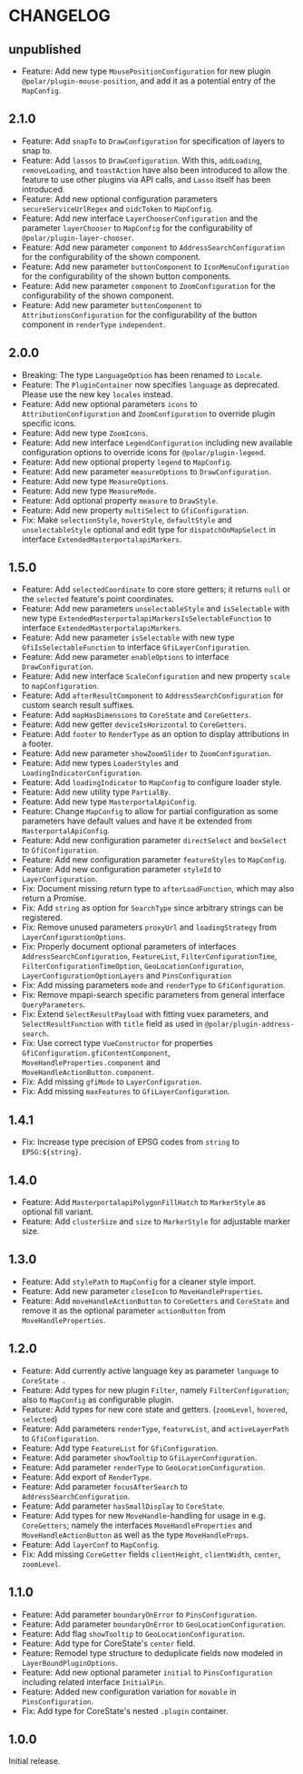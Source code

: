 # CHANGELOG

## unpublished

- Feature: Add new type `MousePositionConfiguration` for new plugin `@polar/plugin-mouse-position`, and add it as a potential entry of the `MapConfig`.

## 2.1.0

- Feature: Add `snapTo` to `DrawConfiguration` for specification of layers to snap to.
- Feature: Add `lassos` to `DrawConfiguration`. With this, `addLoading`, `removeLoading`, and `toastAction` have also been introduced to allow the feature to use other plugins via API calls, and `Lasso` itself has been introduced.
- Feature: Add new optional configuration parameters `secureServiceUrlRegex` and `oidcToken` to `MapConfig`.
- Feature: Add new interface `LayerChooserConfiguration` and the parameter `layerChooser` to `MapConfig` for the configurability of `@polar/plugin-layer-chooser`.
- Feature: Add new parameter `component` to `AddressSearchConfiguration` for the configurability of the shown component.
- Feature: Add new parameter `buttonComponent` to `IconMenuConfiguration` for the configurability of the shown button components.
- Feature: Add new parameter `component` to `ZoomConfiguration` for the configurability of the shown component.
- Feature: Add new parameter `buttonComponent` to `AttributionsConfiguration` for the configurability of the button component in `renderType` `independent`.

## 2.0.0

- Breaking: The type `LanguageOption` has been renamed to `Locale`.
- Feature: The `PluginContainer` now specifies `language` as deprecated. Please use the new key `locales` instead.
- Feature: Add new optional parameters `icons` to `AttributionConfiguration` and `ZoomConfiguration` to override plugin specific icons.
- Feature: Add new type `ZoomIcons`.
- Feature: Add new interface `LegendConfiguration` including new available configuration options to override icons for `@polar/plugin-legend`.
- Feature: Add new optional property `legend` to `MapConfig`.
- Feature: Add new parameter `measureOptions` to `DrawConfiguration`.
- Feature: Add new type `MeasureOptions`.
- Feature: Add new type `MeasureMode`.
- Feature: Add optional property `measure` to `DrawStyle`.
- Feature: Add new property `multiSelect` to `GfiConfiguration`.
- Fix: Make `selectionStyle`, `hoverStyle`, `defaultStyle` and `unselectableStyle` optional and edit type for `dispatchOnMapSelect` in interface `ExtendedMasterportalapiMarkers`.

## 1.5.0

- Feature: Add `selectedCoordinate` to core store getters; it returns `null` or the `selected` feature's point coordinates.
- Feature: Add new parameters `unselectableStyle` and `isSelectable` with new type `ExtendedMasterportalapiMarkersIsSelectableFunction` to interface `ExtendedMasterportalapiMarkers`.
- Feature: Add new parameter `isSelectable` with new type `GfiIsSelectableFunction` to interface `GfiLayerConfiguration`.
- Feature: Add new parameter `enableOptions` to interface `DrawConfiguration`.
- Feature: Add new interface `ScaleConfiguration` and new property `scale` to `mapConfiguration`.
- Feature: Add `afterResultComponent` to `AddressSearchConfiguration` for custom search result suffixes.
- Feature: Add `mapHasDimensions` to `CoreState` and `CoreGetters`.
- Feature: Add new getter `deviceIsHorizontal` to `CoreGetters`.
- Feature: Add `footer` to `RenderType` as an option to display attributions in a footer.
- Feature: Add new parameter `showZoomSlider` to `ZoomConfiguration`.
- Feature: Add new types `LoaderStyles` and `LoadingIndicatorConfiguration`.
- Feature: Add `loadingIndicator` to `MapConfig` to configure loader style.
- Feature: Add new utility type `PartialBy`.
- Feature: Add new type `MasterportalApiConfig`.
- Feature: Change `MapConfig` to allow for partial configuration as some parameters have default values and have it be extended from `MasterportalApiConfig`.
- Feature: Add new configuration parameter `directSelect` and `boxSelect` to `GfiConfiguration`.
- Feature: Add new configuration parameter `featureStyles` to `MapConfig`.
- Feature: Add new configuration parameter `styleId` to `LayerConfiguration`.
- Fix: Document missing return type to `afterLoadFunction`, which may also return a Promise.
- Fix: Add `string` as option for `SearchType` since arbitrary strings can be registered.
- Fix: Remove unused parameters `proxyUrl` and `loadingStrategy` from `LayerConfigurationOptions`.
- Fix: Properly document optional parameters of interfaces `AddressSearchConfiguration`, `FeatureList`, `FilterConfigurationTime`, `FilterConfigurationTimeOption`, `GeoLocationConfiguration`, `LayerConfigurationOptionLayers` and `PinsConfiguration`
- Fix: Add missing parameters `mode` and `renderType` to `GfiConfiguration`.
- Fix: Remove mpapi-search specific parameters from general interface `QueryParameters`.
- Fix: Extend `SelectResultPayload` with fitting vuex parameters, and `SelectResultFunction` with `title` field as used in `@polar/plugin-address-search`.
- Fix: Use correct type `VueConstructor` for properties `GfiConfiguration.gfiContentComponent`, `MoveHandleProperties.component` and `MoveHandleActionButton.component`.
- Fix: Add missing `gfiMode` to `LayerConfiguration`.
- Fix: Add missing `maxFeatures` to `GfiLayerConfiguration`.

## 1.4.1

- Fix: Increase type precision of EPSG codes from `string` to `EPSG:${string}`.

## 1.4.0

- Feature: Add `MasterportalapiPolygonFillHatch` to `MarkerStyle` as optional fill variant.
- Feature: Add `clusterSize` and `size` to `MarkerStyle` for adjustable marker size.

## 1.3.0

- Feature: Add `stylePath` to `MapConfig` for a cleaner style import.
- Feature: Add new parameter `closeIcon` to `MoveHandleProperties`.
- Feature: Add `moveHandleActionButton` to `CoreGetters` and `CoreState` and remove it as the optional parameter `actionButton` from `MoveHandleProperties`.

## 1.2.0

- Feature: Add currently active language key as parameter `language` to `CoreState `.
- Feature: Add types for new plugin `Filter`, namely `FilterConfiguration`; also to `MapConfig` as configurable plugin.
- Feature: Add types for new core state and getters. (`zoomLevel`, `hovered`, `selected`)
- Feature: Add parameters `renderType`, `featureList`, and `activeLayerPath` to `GfiConfiguration`.
- Feature: Add type `FeatureList` for `GfiConfiguration`.
- Feature: Add parameter `showTooltip` to `GfiLayerConfiguration`.
- Feature: Add parameter `renderType` to `GeoLocationConfiguration`.
- Feature: Add export of `RenderType`.
- Feature: Add parameter `focusAfterSearch` to `AddressSearchConfiguration`.
- Feature: Add parameter `hasSmallDisplay` to `CoreState`.
- Feature: Add types for new `MoveHandle`-handling for usage in e.g. `CoreGetters`; namely the interfaces `MoveHandleProperties` and `MoveHandleActionButton` as well as the type `MoveHandleProps`. 
- Feature: Add `layerConf` to `MapConfig`.
- Fix: Add missing `CoreGetter` fields `clientHeight`, `clientWidth`, `center`, `zoomLevel`.

## 1.1.0

- Feature: Add parameter `boundaryOnError` to `PinsConfiguration`.
- Feature: Add parameter `boundaryOnError` to `GeoLocationConfiguration`.
- Feature: Add flag `showTooltip` to `GeoLocationConfiguration`.
- Feature: Add type for CoreState's `center` field.
- Feature: Remodel type structure to deduplicate fields now modeled in `LayerBoundPluginOptions`.
- Feature: Add new optional parameter `initial` to `PinsConfiguration` including related interface `InitialPin`.
- Feature: Added new configuration variation for `movable` in `PinsConfiguration`.
- Fix: Add type for CoreState's nested `.plugin` container.

## 1.0.0

Initial release.
